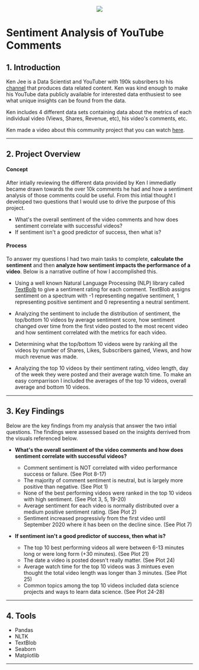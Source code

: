 
<p align="center">
    <img src="https://cdn.analyticsvidhya.com/wp-content/uploads/2018/07/performing-twitter-sentiment-analysis1.jpg" width="" height="">
</p>

# **Sentiment Analysis of YouTube Comments**

## 1. Introduction
Ken Jee is a Data Scientist and YouTuber with 190k subsribers to his [channel](https://www.youtube.com/c/KenJee1) that produces data related content. Ken was kind enough to make his YouTube data publicly available for interested data enthusiest to see what unique insights can be found from the data. 

Ken includes 4 different data sets containing data about the metrics of each individual video (Views, Shares, Revenue, etc), his video's comments, etc. 

Ken made a video about this community project that you can watch [here](https://www.youtube.com/watch?v=YPph59-rTxA).

***
## 2. Project Overview


#### **Concept**
After intially reviewing the different data provided by Ken I immediatly became drawn towards the over 10k comments he had and how a sentiment analysis of those comments could be useful. From this intial thought I developed two questions that I would use to drive the purpose of this project. 
-  What's the overall sentiment of the video comments and how does sentiment correlate with successful videos?
-  If sentiment isn't a good predictor of success, then what is? 

#### **Process**
To answer my questions I had two main tasks to complete, **calculate the sentiment** and then **analyze how sentiment impacts the performance of a video**. Below is a narrative outline of how I accomplished this. 

- Using a well known Natural Language Processing (NLP) library called [TextBolb](https://textblob.readthedocs.io/en/dev/) to give a sentiment rating for each comment. TextBlob assigns sentiment on a spectrum with -1 representing negative sentiment, 1 representing positive sentiment and 0 representing a neutral sentiment. 

- Analyzing the sentiment to include the distribution of sentiment, the top/bottom 10 videos by average sentiment score, how sentiment changed over time from the first video posted to the most recent video and how sentiment correlated with the  metrics for each video. 

- Determining what the top/bottom 10 videos were by ranking all the videos by number of Shares, Likes, Sub­scribers gained, Views, and how much revenue was made.

- Analyzing the top 10 videos by their sentiment rating, video length, day of the week they were posted and their average watch time. To make an easy comparrison I included the averages of the top 10 videos, overall average and bottom 10 videos. 

***
## 3. Key Findings

Below are the key findings from my analysis that answer the two intial questions. The findings were assessed based on the insights derrived from the visuals referenced below. 

- **What's the overall sentiment of the video comments and how does sentiment correlate with successful videos?**
    - Comment sentiment is NOT correlated with video performance success or failure. (See Plot 8-17)
    - The majority of comment sentiment is neutral, but is largely more positive than negative. (See Plot 1)
    - None of the best performing videos were ranked in the top 10 videos with high sentiment. (See Plot 3, 5, 19-20)
    - Average sentiment for each video is normally distributed over a medium positive sentiment rating. (See Plot 2)
    - Sentiment increased progressivly from the first video until September 2020 where it has been on the decline since. (See Plot 7)

- **If sentiment isn't a good predictor of success, then what is?**
    - The top 10 best performing videos all were between 6-13 minutes long or were long form (+30 minutes). (See Plot 21)
    - The date a video is posted doesn't really matter. (See Plot 24)
    - Average watch time for the top 10 videos was 3 mintues even thought the total video length was longer than 3 minutes. (See Plot 25)
    - Common topics among the top 10 videos included data science projects and ways to learn data science. (See Plot 24-28)
***
## 4. Tools

- Pandas
- NLTK
- TextBlob
- Seaborn
- Matplotlib

***
